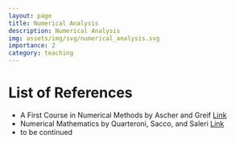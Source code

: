 ```yaml
---
layout: page
title: Numerical Analysis
description: Numerical Analysis
img: assets/img/svg/numerical_analysis.svg
importance: 2
category: teaching
---
```


# List of References

- A First Course in Numerical Methods by Ascher and Greif [Link](https://my.siam.org/Store/Product/viewproduct/?ProductId=106285)
- Numerical Mathematics by Quarteroni, Sacco, and Saleri [Link](https://link.springer.com/book/10.1007/b98885)
- to be continued 




